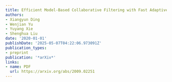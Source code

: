 ```yaml
---
title: Efficient Model-Based Collaborative Filtering with Fast Adaptive PCA
authors:
- Xiangyun Ding
- Wenjian Yu
- Yuyang Xie
- Shenghua Liu
date: '2020-01-01'
publishDate: '2025-05-07T04:22:06.973091Z'
publication_types:
- preprint
publication: '*arXiv*'
links:
- name: PDF
  url: https://arxiv.org/abs/2009.02251
---
```

